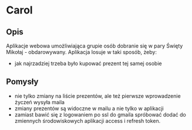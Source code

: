 # Carol

## Opis
Aplikacje webowa umożliwiająca grupie osób dobranie się w pary Święty Mikołaj - obdarowywany. Aplikacja losuje w taki sposób, żeby:

- jak najrzadziej trzeba było kupować prezent tej samej osobie

## Pomysły
- nie tylko zmiany na liście prezentów, ale też pierwsze wprowadzenie życzeń wysyła maila
- zmiany prezentów są widoczne w mailu a nie tylko w aplikacji
- zamiast bawić się z logowaniem po ssl do gmaila spróbować dodać do zmiennych środowiskowych aplikacji access i refresh token.
